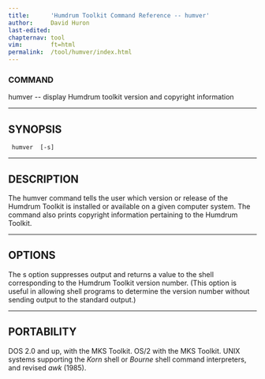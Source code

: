 ```yaml
---
title:		'Humdrum Toolkit Command Reference -- humver'
author:		David Huron
last-edited:
chapternav:	tool
vim:		ft=html
permalink:	/tool/humver/index.html
---
```


### COMMAND

<span class="tool">humver</span> -- display Humdrum toolkit version and copyright information

------------------------------------------------------------------------

## SYNOPSIS ##

` humver  [-s]`

------------------------------------------------------------------------

## DESCRIPTION ##

The <span class="tool">humver</span> command tells the user which version or release of the
Humdrum Toolkit is installed or available on a given computer system.
The command also prints copyright information pertaining to the Humdrum
Toolkit.

------------------------------------------------------------------------

## OPTIONS ##

The <span class="option">s</span> option suppresses output and returns a value to the shell
corresponding to the Humdrum Toolkit version number. (This option is
useful in allowing shell programs to determine the version number
without sending output to the standard output.)

------------------------------------------------------------------------

## PORTABILITY ##

DOS 2.0 and up, with the MKS Toolkit. OS/2 with the MKS Toolkit. UNIX
systems supporting the *Korn* shell or *Bourne* shell command
interpreters, and revised *awk* (1985).



